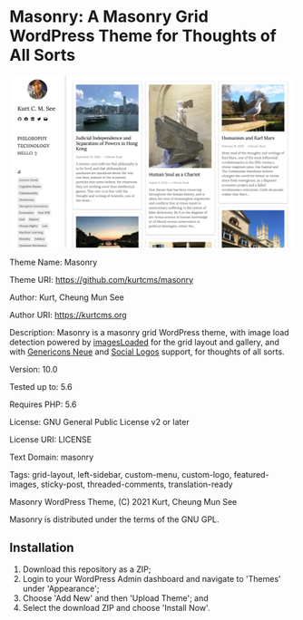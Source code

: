 # Masonry: A Masonry Grid WordPress Theme for Thoughts of All Sorts

![Masonry: A Masonry Grid WordPress Theme for Thoughts of All Sorts](https://github.com/kurtcms/masonry/blob/master/screenshot.png)

Theme Name: Masonry

Theme URI: https://github.com/kurtcms/masonry

Author: Kurt, Cheung Mun See

Author URI: https://kurtcms.org

Description: Masonry is a masonry grid WordPress theme, with image load detection powered by [imagesLoaded](https://github.com/desandro/imagesloaded) for the grid layout and gallery, and with [Genericons Neue](https://github.com/Automattic/genericons-neue) and [Social Logos](https://github.com/Automattic/social-logos) support, for thoughts of all sorts.

Version: 10.0

Tested up to: 5.6

Requires PHP: 5.6

License: GNU General Public License v2 or later

License URI: LICENSE

Text Domain: masonry

Tags: grid-layout, left-sidebar, custom-menu, custom-logo, featured-images, sticky-post, threaded-comments, translation-ready

Masonry WordPress Theme, (C) 2021 Kurt, Cheung Mun See

Masonry is distributed under the terms of the GNU GPL.

## Installation
1. Download this repository as a ZIP;
2. Login to your WordPress Admin dashboard and navigate to 'Themes' under 'Appearance';
3. Choose 'Add New' and then 'Upload Theme'; and
4. Select the download ZIP and choose 'Install Now'.